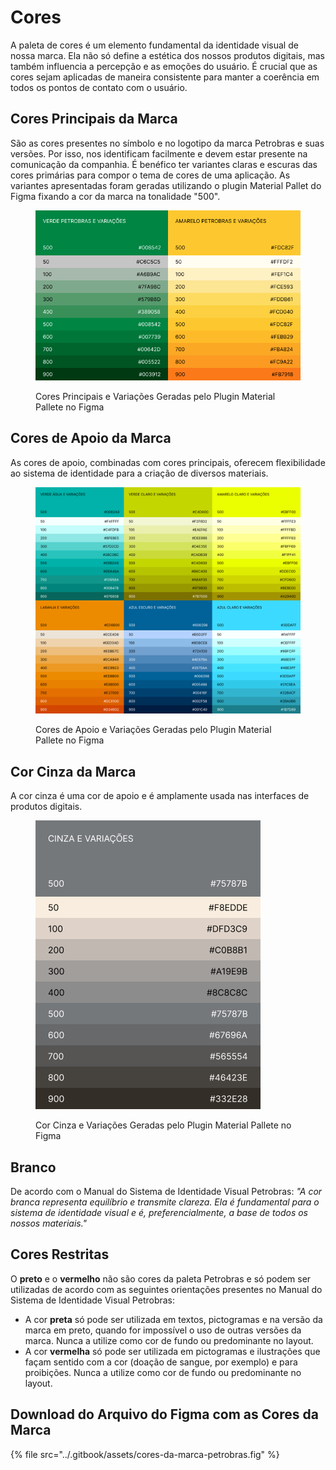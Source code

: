 # Cores

A paleta de cores é um elemento fundamental da identidade visual de nossa marca. Ela não só define a estética dos nossos produtos digitais, mas também influencia a percepção e as emoções do usuário. É crucial que as cores sejam aplicadas de maneira consistente para manter a coerência em todos os pontos de contato com o usuário.

## Cores Principais da Marca

São as cores presentes no símbolo e no logotipo da marca Petrobras e suas versões. Por isso, nos identificam facilmente e devem estar presente na comunicação da companhia. É benéfico ter variantes claras e escuras das cores primárias para compor o tema de cores de uma aplicação. As variantes apresentadas foram geradas utilizando o plugin Material Pallet do Figma fixando a cor da marca na tonalidade "500".

<figure><img src="../.gitbook/assets/cores-principais-variacoes.png" alt=""><figcaption><p>Cores Principais e Variações Geradas pelo Plugin Material Pallete no Figma</p></figcaption></figure>

## Cores de Apoio da Marca

As cores de apoio, combinadas com cores principais, oferecem flexibilidade ao sistema de identidade para a criação de diversos materiais.

<figure><img src="../.gitbook/assets/cores-de-apoio-variacoes.png" alt=""><figcaption><p>Cores de Apoio e Variações Geradas pelo Plugin Material Pallete no Figma</p></figcaption></figure>

## Cor Cinza da Marca

A cor cinza é uma cor de apoio e é amplamente usada nas interfaces de produtos digitais.

<figure><img src="../.gitbook/assets/cinza-variacoes.png" alt=""><figcaption><p>Cor Cinza e Variações Geradas pelo Plugin Material Pallete no Figma</p></figcaption></figure>

## Branco

De acordo com o Manual do Sistema de Identidade Visual Petrobras: _"A cor branca representa equilíbrio e transmite clareza. Ela é fundamental para o sistema de identidade visual e é, preferencialmente, a base de todos os nossos materiais."_

## Cores Restritas

O **preto** e o **vermelho** não são cores da paleta Petrobras e só podem ser utilizadas de acordo com as seguintes orientações presentes no Manual do Sistema de Identidade Visual Petrobras:

* A cor **preta** só pode ser utilizada em textos, pictogramas e na versão da marca em preto, quando for impossível o uso de outras versões da marca. Nunca a utilize como cor de fundo ou predominante no layout.
* A cor **vermelha** só pode ser utilizada em pictogramas e ilustrações que façam sentido com a cor (doação de sangue, por exemplo) e para proibições. Nunca a utilize como cor de fundo ou predominante no layout.

## Download do Arquivo do Figma com as Cores da Marca

{% file src="../.gitbook/assets/cores-da-marca-petrobras.fig" %}
